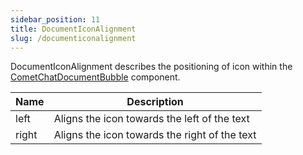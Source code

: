 ```yaml
---
sidebar_position: 11
title: DocumentIconAlignment
slug: /documenticonalignment
---
```


DocumentIconAlignment describes the positioning of icon within the [CometChatDocumentBubble](/web-elements/document-bubble) component.

| Name | Description | 
| ---- | ---- | 
| left | Aligns the icon towards the left of the text | 
| right | Aligns the icon towards the right of the text | 
